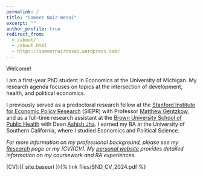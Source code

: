 ```yaml
---
permalink: /
title: "Sameer Nair-Desai"
excerpt: ""
author_profile: true
redirect_from: 
  - /about/
  - /about.html
  - https://sameernairdesai.wordpress.com/
---
```


Welcome!

I am a first-year PhD student in Economics at the University of Michigan. My research agenda focuses on topics at the intersection of development, health, and political economics.

I previously served as a predoctoral research fellow at the [Stanford Institute for Economic Policy Research][Stanford Institute for Economic Policy Research] (SIEPR) with Professor [Matthew Gentzkow][Matthew Gentzkow], and as a full-time research assistant at the [Brown University School of Public Health][Brown University School of Public Health Incubator Lab] with Dean [Ashish Jha][Ashish Jha]. I earned my BA at the University of Southern California, where I studied Economics and Political Science.

*For more information on my professional background, please see my [Research][Research] page or my [CV][CV]. My [personal website][personal website] provides detailed information on my coursework and RA experiences.*

[Stanford Institute for Economic Policy Research]: https://siepr.stanford.edu/people/predoctoral-research-fellows
[Matthew Gentzkow]: https://www.matthewgentzkow.com/bio/
[Brown University School of Public Health Incubator Lab]: https://dean.sph.brown.edu/incubator-lab
[Ashish Jha]: https://dean.sph.brown.edu/dean
[Research]: https://snairdesai.github.io/research/
[personal website]: https://sameernairdesai.wordpress.com/
[CV]:{{ site.baseurl }}{% link files/SND_CV_2024.pdf %}
